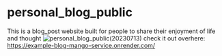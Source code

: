 # personal_blog_public
This is a blog_post website built for people to share their enjoyment of life and thought
![personal_blog_public(20230713)](https://github.com/TomLincoln066/personal_blog_public/assets/47437968/1a945abd-fe94-4a9b-ae8a-6cd1e1104828)
check it out overhere:
https://example-blog-mango-service.onrender.com/
